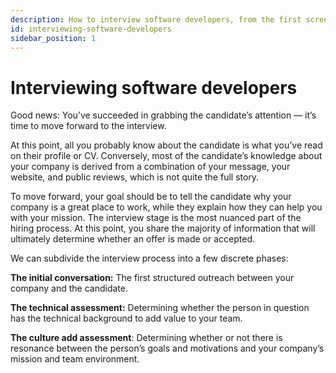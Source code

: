```yaml
---
description: How to interview software developers, from the first screening call to setting up technical assessments.
id: interviewing-software-developers
sidebar_position: 1
---
```

# Interviewing software developers

Good news: You’ve succeeded in grabbing the candidate’s attention — it’s time to move forward to the interview.

At this point, all you probably know about the candidate is what you’ve read on their profile or CV. Conversely, most of the candidate’s knowledge about your company is derived from a combination of your message, your website, and public reviews, which is not quite the full story.

To move forward, your goal should be to tell the candidate why your company is a great place to work, while they explain how they can help you with your mission. The interview stage is the most nuanced part of the hiring process.  At this point, you share the majority of information that will ultimately determine whether an offer is made or accepted. 

We can subdivide the interview process into a few discrete phases:

**The initial conversation:** The first structured outreach between your company and the candidate.

**The technical assessment:** Determining whether the person in question has the technical background to add value to your team.

**The culture add assessment**: Determining whether or not there is resonance between the person’s goals and motivations and your company’s mission and team environment.